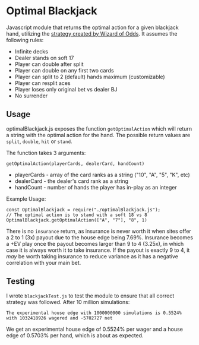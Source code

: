 # Optimal Blackjack

Javascript module that returns the optimal action for a given blackjack hand, utilizing the [strategy created by Wizard of Odds](https://wizardofodds.com/games/blackjack/expected-return-infinite-deck/). It assumes the following rules:

* Infinite decks
* Dealer stands on soft 17
* Player can double after split
* Player can double on any first two cards
* Player can split to 2 (default) hands maximum (customizable)
* Player can resplit aces
* Player loses only original bet vs dealer BJ
* No surrender

## Usage

optimalBlackjack.js exposes the function ```getOptimalAction``` which will return a string with the optimal action for the hand. The possible return values are ```split```, ```double```, ```hit``` or ```stand```.

The function takes 3 arguments:
```
getOptimalAction(playerCards, dealerCard, handCount)
```

* playerCards - array of the card ranks as a string ("10", "A", "5", "K", etc)
* dealerCard - the dealer's card rank as a string
* handCount - number of hands the player has in-play as an integer

Example Usage:
```
const OptimalBlackjack = require("./optimalBlackjack.js");
// The optimal action is to stand with a soft 18 vs 8
OptimalBlackjack.getOptimalAction(["A", "7"], "8", 1)
```

There is no ```insurance``` return, as insurance is never worth it when sites offer a 2 to 1 (3x) payout due to the house edge being 7.69%. Insurance becomes a +EV play once the payout becomes larger than 9 to 4 (3.25x), in which case it is always worth it to take insurance. If the payout is exactly 9 to 4, it *may* be worth taking insurance to reduce variance as it has a negative correlation with your main bet.

## Testing

I wrote ```blackjackTest.js``` to test the module to ensure that all correct strategy was followed. After 10 million simulations:
```
The experimental house edge with 1000000000 simulations is 0.5524% with 1032418926 wagered and -5702727 net
```

We get an experimental house edge of 0.5524% per wager and a house edge of 0.5703% per hand, which is about as expected.